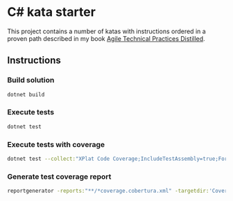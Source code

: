 # C# kata starter

This project contains a number of katas with instructions ordered in a proven path described in my book [Agile Technical Practices Distilled](https://leanpub.com/agiletechnicalpracticesdistilled).

## Instructions

### Build solution

```sh
dotnet build
```

### Execute tests

```sh
dotnet test
```

### Execute tests with coverage

```sh
dotnet test --collect:"XPlat Code Coverage;IncludeTestAssembly=true;Format=cobertura"
```

### Generate test coverage report

```sh
reportgenerator -reports:"**/*coverage.cobertura.xml" -targetdir:'CoverageReports' -reporttypes:'Html_Dark' -assemblyfilters:-AutoGeneratedProgram -classfilters:"-AutoGeneratedProgram;-*.*Should;-*.*Test*;-*.*TestDataGenerator"
```
